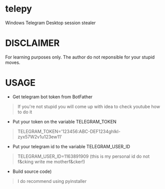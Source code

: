 # telepy
Windows Telegram Desktop session stealer


# DISCLAIMER
For learning purposes only. The author do not reponsible for your stupid moves.


# USAGE
- Get telegram bot token from BotFather 
> If you're not stupid you will come up with idea to check youtube how to do it
- Put your token on the variable TELEGRAM_TOKEN
> TELEGRAM_TOKEN='123456:ABC-DEF1234ghIkl-zyx57W2v1u123ew11'
- Put your telegram id to the variable TELEGRAM_USER_ID
> TELEGRAM_USER_ID=1163891909 (this is my personal id do not f&cking write me motherf&cker!)
- Build source code)
> I do recommend using pyinstaller

